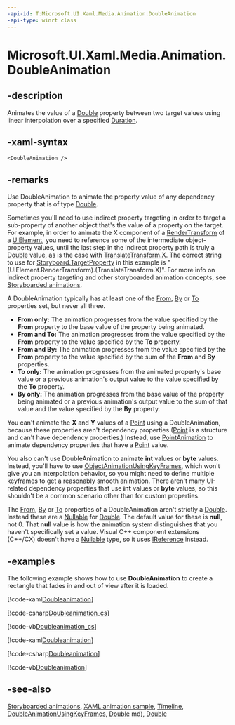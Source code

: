 ```yaml
---
-api-id: T:Microsoft.UI.Xaml.Media.Animation.DoubleAnimation
-api-type: winrt class
---
```


<!-- Class syntax.
public class DoubleAnimation : Windows.UI.Xaml.Media.Animation.Timeline, Windows.UI.Xaml.Media.Animation.IDoubleAnimation
-->

# Microsoft.UI.Xaml.Media.Animation.DoubleAnimation

## -description
Animates the value of a [Double](/dotnet/api/system.double?redirectedfrom=MSDN) property between two target values using linear interpolation over a specified [Duration](timeline_duration.md).

## -xaml-syntax
```xaml
<DoubleAnimation />
```


## -remarks
Use DoubleAnimation to animate the property value of any dependency property that is of type [Double](/dotnet/api/system.double?redirectedfrom=MSDN).

Sometimes you'll need to use indirect property targeting in order to target a sub-property of another object that's the value of a property on the target. For example, in order to animate the X component of a [RenderTransform](../microsoft.ui.xaml/uielement_rendertransform.md) of a [UIElement](../microsoft.ui.xaml/uielement.md), you need to reference some of the intermediate object-property values, until the last step in the indirect property path is truly a [Double](/dotnet/api/system.double?redirectedfrom=MSDN) value, as is the case with [TranslateTransform.X](../microsoft.ui.xaml.media/translatetransform_x.md). The correct string to use for [Storyboard.TargetProperty](/windows/winui/api/microsoft.ui.xaml.media.animation.storyboard#xaml-attached-properties) in this example is "(UIElement.RenderTransform).(TranslateTransform.X)". For more info on indirect property targeting and other storyboarded animation concepts, see [Storyboarded animations](/windows/uwp/graphics/storyboarded-animations).

A DoubleAnimation typically has at least one of the [From](doubleanimation_from.md), [By](doubleanimation_by.md) or [To](doubleanimation_to.md) properties set, but never all three.
+ **From only:** The animation progresses from the value specified by the **From** property to the base value of the property being animated.
+ **From and To:** The animation progresses from the value specified by the **From** property to the value specified by the **To** property.
+ **From and By:** The animation progresses from the value specified by the **From** property to the value specified by the sum of the **From** and **By** properties.
+ **To only:** The animation progresses from the animated property's base value or a previous animation's output value to the value specified by the **To** property.
+ **By only:** The animation progresses from the base value of the property being animated or a previous animation's output value to the sum of that value and the value specified by the **By** property.


You can't animate the **X** and **Y** values of a [Point](/uwp/api/windows.foundation.point) using a DoubleAnimation, because these properties aren't dependency properties ([Point](/uwp/api/windows.foundation.point) is a structure and can't have dependency properties.) Instead, use [PointAnimation](pointanimation.md) to animate dependency properties that have a [Point](/uwp/api/windows.foundation.point) value.

You also can't use DoubleAnimation to animate **int** values or **byte** values. Instead, you'll have to use [ObjectAnimationUsingKeyFrames](objectanimationusingkeyframes.md), which won't give you an interpolation behavior, so you might need to define multiple keyframes to get a reasonably smooth animation. There aren't many UI-related dependency properties that use **int** values or **byte** values, so this shouldn't be a common scenario other than for custom properties.

The [From](doubleanimation_from.md), [By](doubleanimation_by.md) or [To](doubleanimation_to.md) properties of a DoubleAnimation aren't strictly a [Double](/dotnet/api/system.double?redirectedfrom=MSDN). Instead these are a [Nullable](/dotnet/api/system.nullable-1) for [Double](/dotnet/api/system.double?redirectedfrom=MSDN). The default value for these is **null**, not 0. That **null** value is how the animation system distinguishes that you haven't specifically set a value. Visual C++ component extensions (C++/CX) doesn't have a [Nullable](/dotnet/api/system.nullable-1) type, so it uses [IReference](/uwp/api/windows.foundation.ireference`1) instead.

## -examples
The following example shows how to use **DoubleAnimation** to create a rectangle that fades in and out of view after it is loaded.



[!code-xaml[Doubleanimation](../microsoft.ui.xaml.media.animation/code/doubleanimation/csharp/Page.xaml#SnippetDoubleanimation)]

[!code-csharp[Doubleanimation_cs](../microsoft.ui.xaml.media.animation/code/doubleanimation/csharp/Page.xaml.cs#SnippetDoubleanimation_cs)]

[!code-vb[Doubleanimation_cs](../microsoft.ui.xaml.media.animation/code/doubleanimation/vbnet/Page.xaml.vb#SnippetDoubleanimation_cs)]

[!code-xaml[Doubleanimation](../microsoft.ui.xaml.media.animation/code/doubleanimationusingkeyframes/csharp/Page.xaml#SnippetDoubleanimationUsingKeyFrames)]


[!code-csharp[Doubleanimation](../microsoft.ui.xaml.media.animation/code/doubleanimationusingkeyframes2/csharp/Page.xaml.cs#SnippetDoubleanimationUsingKeyframes2)]

[!code-vb[Doubleanimation](../microsoft.ui.xaml.media.animation/code/doubleanimationusingkeyframes2/vbnet/Page.xaml.vb#SnippetDoubleanimationUsingKeyframes2)]



## -see-also
[Storyboarded animations](/windows/uwp/graphics/storyboarded-animations), [XAML animation sample](https://github.com/microsoftarchive/msdn-code-gallery-microsoft/tree/master/Official%20Windows%20Platform%20Sample/XAML%20animation%20library%20sample), [Timeline](timeline.md), [DoubleAnimationUsingKeyFrames](doubleanimationusingkeyframes.md), [Double](/dotnet/api/system.double?redirectedfrom=MSDN)
md), [Double](/dotnet/api/system.double?redirectedfrom=MSDN)
